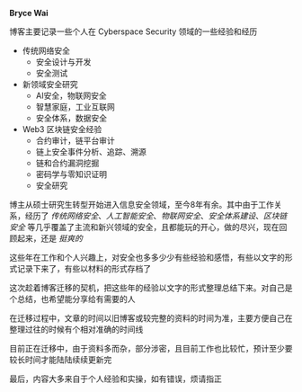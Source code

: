 **Bryce Wai**

博客主要记录一些个人在 Cyberspace Security 领域的一些经验和经历

- 传统网络安全
  - 安全设计与开发
  - 安全测试
- 新领域安全研究
  - AI安全，物联网安全
  - 智慧家庭，工业互联网
  - 安全体系，数据安全
- Web3 区块链安全经验
  - 合约审计，链平台审计
  - 链上安全事件分析、追踪、溯源
  - 链和合约漏洞挖掘
  - 密码学与零知识证明
  - 安全研究

博主从硕士研究生转型开始进入信息安全领域，至今8年有余。其中由于工作关系，经历了 _传统网络安全_、_人工智能安全_、_物联网安全_、_安全体系建设_、_区块链安全_ 等几乎覆盖了主流和新兴领域的安全，且都能玩的开心，做的尽兴，现在回顾起来，还是 _挺爽的_

这些年在工作和个人兴趣上，对安全也多多少少有些经验和感悟，有些以文字的形式记录下来了，有些以材料的形式存档了

这次趁着博客迁移的契机，把这些年的经验以文字的形式整理总结下来。对自己是个总结，也希望能分享给有需要的人

在迁移过程中，文章的时间以旧博客或较完整的资料的时间为准，主要方便自己在整理过往的时候有个相对准确的时间线

目前正在迁移中，由于资料多而杂，部分涉密，且目前工作也比较忙，预计至少要较长时间才能陆陆续续更新完

最后，内容大多来自于个人经验和实操，如有错误，烦请指正
